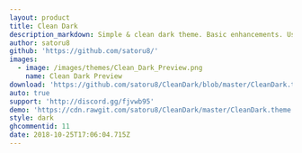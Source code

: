 ```yaml
---
layout: product
title: Clean Dark
description_markdown: Simple & clean dark theme. Basic enhancements. User settings for variety.
author: satoru8
github: 'https://github.com/satoru8/'
images:
  - image: /images/themes/Clean_Dark_Preview.png
    name: Clean Dark Preview
download: 'https://github.com/satoru8/CleanDark/blob/master/CleanDark.theme.css'
auto: true
support: 'http://discord.gg/fjvwb95'
demo: 'https://cdn.rawgit.com/satoru8/CleanDark/master/CleanDark.theme.css'
style: dark
ghcommentid: 11
date: 2018-10-25T17:06:04.715Z
---
```


